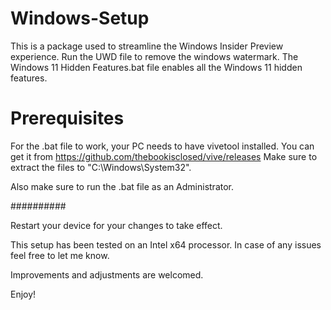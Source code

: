 # Windows-Setup

This is a package used to streamline the Windows Insider Preview experience. Run the UWD file to remove the windows watermark.
The Windows 11 Hidden Features.bat file enables all the Windows 11 hidden features.

# Prerequisites
For the .bat file to work, your PC needs to have vivetool installed. You can get it from https://github.com/thebookisclosed/vive/releases
Make sure to extract the files to "C:\Windows\System32".

Also make sure to run the .bat file as an Administrator.

##########

Restart your device for your changes to take effect.

This setup has been tested on an Intel x64 processor. In case of any issues feel free to let me know.

Improvements and adjustments are welcomed.

Enjoy!
